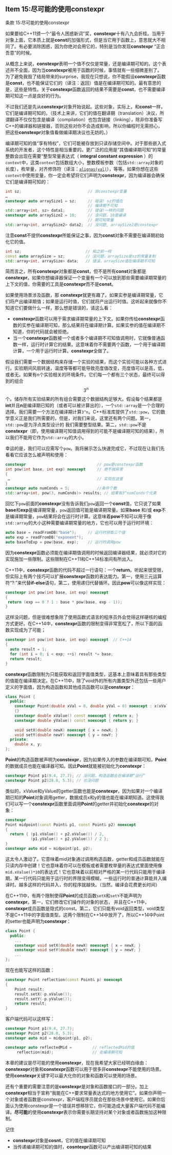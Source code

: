 ## Item 15:尽可能的使用constexpr
条款 15:尽可能的使用constexpr

如果要给C++11颁一个“最令人困惑新词”奖，**constexpr**十有八九会折桂。当用于对象上面，它本质上就是**const**的加强形式，但是当它用于函数上，意思就大不相同了。有必要消除困惑，因为你绝对会用它的，特别是当你发现**constexpr** “正合吾意”的时候。

从概念上来说，**constexpr**表明一个值不仅仅是常量，还是编译期可知的。这个表述并不全面，因为当**constexpr**被用于函数的时候，事情就有一些细微差别了。
为了避免我毁了结局带来的surprise，我现在只想说，你不能假设**constexpr**函数是**const**，也不能保证它们的（译注：返回）值是在编译期可知的。最有意思的是，这些是特性。关于**constexpr**函数返回的结果不需要是**const**，也不需要编译期可知这一点是良好的行为。

不过我们还是先从**constexpr**对象开始说起。这些对象，实际上，和**const**一样，它们是编译期可知的。（技术上来讲，它们的值在翻译期（translation）决议，所谓翻译不仅仅包含是编译（compilation）也包含链接（linking），除非你准备写C++的编译器和链接器，否则这些对你不会造成影响，所以你编程时无需担心，把这些**constexpr**对象值看做编译期决议也无妨的。）

编译期可知的值“享有特权”，它们可能被存放到只读存储空间中。对于那些嵌入式系统的开发者，这个特性是相当重要的。更广泛的应用是“其值编译期可知”的常量整数会出现在需要“整型常量表达式（ __integral constant expression__ ）的`context`中，这类`context`包括数组大小，整数模板参数（包括`std::array`对象的长度），枚举量，对齐修饰符（译注：[`alignas(val)`](https://en.cppreference.com/w/cpp/language/alignas)），等等。如果你想在这些`context`中使用变量，你一定会希望将它们声明为**constexpr**，因为编译器会确保它们是编译期可知的：

```cpp
int sz;                             // 非constexpr变量
…
constexpr auto arraySize1 = sz;     // 错误! sz的值在
                                    // 编译期不可知
std::array<int, sz> data1;          // 错误!一样的问题
constexpr auto arraySize2 = 10;     // 没问题，10是编译
                                    // 期可知常量
std::array<int, arraySize2> data2;  // 没问题, arraySize2是constexpr
```
 注意**const**不提供**constexpr**所能保证之事，因为**const**对象不需要在编译期初始化它的值。
 ```cpp
 int sz;                            // 和之前一样
 const auto arraySize = sz;         // 没问题，arraySize是sz的常量复制
 std::array<int, arraySize> data;   // 错误，arraySize值在编译期不可知
 ```

 简而言之，所有**constexpr**对象都是**const**，但不是所有**const**对象都是**constexpr**。如果你想编译器保证一个变量有一个可以放到那些需要编译期常量的上下文的值，你需要的工具是**constexpr**而不是**const**。

如果使用场景涉及函数，那 **constexpr**就更有趣了。如果实参是编译期常量，它们将产出编译期值；如果是运行时值，它们就将产出运行时值。这听起来就像你不知道它们要做什么一样，那么想是错误的，请这么看：
+ **constexpr**函数可以用于需求编译期常量的上下文。如果你传给**constexpr**函数的实参在编译期可知，那么结果将在编译期计算。如果实参的值在编译期不知道，你的代码就会被拒绝。
+ 当一个**constexpr**函数被一个或者多个编译期不可知值调用时，它就像普通函数一样，运行时计算它的结果。这意味着你不需要两个函数，一个用于编译期计算，一个用于运行时计算。**constexpr**全做了。

假设我们需要一个数据结构来存储一个实验的结果，而这个实验可能以各种方式进行。实验期间风扇转速，温度等等都可能导致亮度值改变，亮度值可以是高，低，或者无。如果有n个实验相关的环境条件。它们每一个都有三个状态，最终可以得到的组合$$3^n$$个。储存所有实验结果的所有组合需要这个数据结构足够大。假设每个结果都是**int**并且**n**是编译期已知的（或者可以被计算出的），一个`std::array`是一个合理的选择。我们需要一个方法在编译期计算`3^n`。C++标准库提供了`std::pow`，它的数学意义正是我们所需要的，但是，对我们来说，这里还有两个问题。第一，`std::pow`是为浮点类型设计的 我们需要整型结果。第二，`std::pow`不是**constexpr**（即，使用编译期可知值调用得到的可能不是编译期可知的结果），所以我们不能用它作为`std::array`的大小。

幸运的是，我们可以应需写个`pow`。我将展示怎么快速完成它，不过现在让我们先看看它应该怎么被声明和使用：
```cpp
constexpr                               // pow是constexpr函数
int pow(int base, int exp) noexcept     // 绝不抛异常
{
 …                                      // 实现在这里
}
constexpr auto numConds = 5;            //条件个数
std::array<int, pow(3, numConds)> results; // 结果有3^numConds个元素
```
回忆下`pow`前面的**constexpr**没有告诉我们`pow`返回一个**const**值，它只说了如果**base**和**exp**是编译期常量，`pow`返回值可能是编译期常量。如果**base** 和/或 **exp**不是编译期常量，`pow`结果将会在运行时计算。这意味着**pow**不知可以用于像`std::array`的大小这种需要编译期常量的地方，它也可以用于运行时环境：
```cpp
auto base = readFromDB("base");     // 运行时获取三个值
auto exp = readFromDB("exponent"); 
auto baseToExp = pow(base, exp);    // 运行时调用pow
```
因为**constexpr**函数必须能在编译期值调用的时候返回编译器结果，就必须对它的实现施加一些限制。这些限制在C++11和C++14标准间有所出入。

C++11中，**constexpr**函数的代码不超过一行语句：一个**return**。听起来很受限，但实际上有两个技巧可以扩展**constexpr**函数的表达能力。第一，使用三元运算符“?:”来代替**if-else**语句，第二，使用递归代替循环。因此**pow**可以像这样实现：
```cpp
constexpr int pow(int base, int exp) noexcept
{
 return (exp == 0 ? 1 : base * pow(base, exp - 1));
}
```
这样没问题，但是很难想象除了使用函数式语言的程序员外会觉得这样硬核的编程方式更好。在C++14中，**constexpr**函数的限制变得非常宽松了，所以下面的函数实现成为了可能；
```cpp
constexpr int pow(int base, int exp) noexcept  // C++14
{
  auto result = 1;
  for (int i = 0; i < exp; ++i) result *= base;
  return result;
}
```
**constexpr**函数限制为只能获取和返回字面值类型，这基本上意味着具有那些类型的值能在编译期决定。在C++11中，除了void外的所有内置类型外还包括一些用户定义的字面值，因为构造函数和其他成员函数可以是**constexpr**：
```cpp
class Point {
  public:
	constexpr Point(double xVal = 0, double yVal = 0) noexcept : x(xVal), y(yVal)
	{}
	constexpr double xValue() const noexcept { return x; } 
	constexpr double yValue() const noexcept { return y; }
	
	void setX(double newX) noexcept { x = newX; }
    void setY(double newY) noexcept { y = newY; }
  private:
	double x, y;
};
```
**Point**的构造函数被声明为**constexpr**，因为如果传入的参数在编译期可知，**Point**的数据成员也能在编译器可知。因此**Point**就能被初始化为**constexpr**：
```cpp
constexpr Point p1(9.4, 27.7); // 没问题，构造函数会在编译期“运行”
constexpr Point p2(28.8, 5.3); // 也没问题
```
类似的，xValue和yValue的getter函数也能是**constexpr**，因为如果对一个编译期已知的**Point**对象调用getter，数据成员x和y的值也能在编译期知道。这使得我们可以写一个**constexpr**函数里面调用**Point**的getter并初始化**constexpr**的对象：
```cpp
constexpr
Point midpoint(const Point& p1, const Point& p2) noexcept
{
  return { (p1.xValue() + p2.xValue()) / 2, 
  		   (p1.yValue() + p2.yValue()) / 2 };
}
constexpr auto mid = midpoint(p1, p2);
```
这太令人激动了。它意味着mid对象通过调用构造函数，getter和成员函数就能在只读内存中创建！它也意味着你可以在模板或者需要枚举量的表达式里面使用像`mid.xValue()*10`的表达式！它也意味着以前相对严格的某一行代码只能用于编译期，某一行代码只能用于运行时的界限变得模糊，一些运行时的普通计算能并入编译时。越多这样的代码并入，你的程序就越快。（当然，编译会花费更长时间）

在C++11中，有两个限制使得**Point**的成员函数`setX`和`setY`不能声明为**constexpr**。第一，它们修改它们操作的对象的状态， 并且在C++11中，**constexpr**成员函数是隐式的const。第二，它们只能有void返回类型，void类型不是C++11中的字面值类型。这两个限制在C++14中放开了，所以C++14中Point的setter也能声明为**constexpr**：
```cpp
class Point {
  public:
	...
	constexpr void setX(double newX) noexcept { x = newX; }
	constexpr void setY(double newY) noexcept { y = newY; }
	...
};
```
现在也能写这样的函数：
```cpp
constexpr Point reflection(const Point& p) noexcept
{
	Point result; 
	result.setX(-p.xValue());
	result.setY(-p.yValue()); 
	return result;
}
```
客户端代码可以这样写：
```cpp
constexpr Point p1(9.4, 27.7);
constexpr Point p2(28.8, 5.3);
constexpr auto mid = midpoint(p1, p2);

constexpr auto reflectedMid =         // reflectedMid的值
     reflection(mid);                 // 在编译期可知                                
```
本章的建议是尽可能的使用**constexpr**，现在我希望大家已经明白缘由：**constexopr**对象和**constexpr**函数可以用于很多非**constexpr**不能使用的场景。使用**constexpr**关键字可以最大化你的对象和函数可以使用的场景。

还有个重要的需要注意的是**constexpr**是对象和函数接口的一部分。加上**constexpr**相当于宣称“我能在C++要求常量表达式的地方使用它”。如果你声明一个对象或者函数是constexpr，客户端程序员就会在那些场景中使用它。如果你后面认为使用constexpr是一个错误并想移除它，你可能造成大量客户端代码不能编译。**尽可能**的使用**constexpr**表示你需要长期坚持对某个对象或者函数施加这种限制。

记住
+ **constexpr**对象是**cosnt**，它的值在编译期可知
+ 当传递编译期可知的值时，**cosntexpr**函数可以产出编译期可知的结果